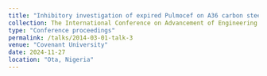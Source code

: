 ```yaml
---
title: "Inhibitory investigation of expired Pulmocef on A36 carbon steel in Acidic chloride Environment"
collection: The International Conference on Advancement of Engineering Innovation for Sustainable Development (ICAEISD) 
type: "Conference proceedings"
permalink: /talks/2014-03-01-talk-3
venue: "Covenant University"
date: 2024-11-27
location: "Ota, Nigeria"
---
```



